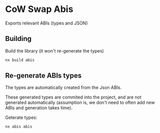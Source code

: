 # CoW Swap Abis

Exports relevant ABIs (types and JSON)

## Building

Build the library (it won't re-generate the types)

```bash
nx build abis
```

## Re-generate ABIs types

The types are automatically created from the Json ABIs.

These generated types are commited into the project, and are not generated automatically (assumption is, we don't need to often add new ABIs and generation takes time).

Geterate types:

```bash
nx abis abis
```
